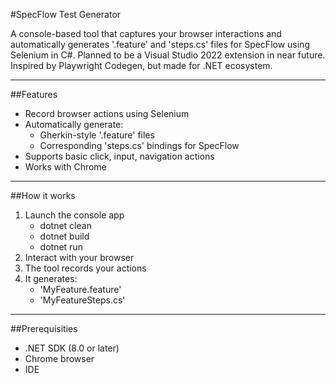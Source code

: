 #SpecFlow Test Generator

A console-based tool that captures your browser interactions and automatically generates '.feature' and 'steps.cs' files for SpecFlow using Selenium in C#.
Planned to be a Visual Studio 2022 extension in near future.
Inspired by Playwright Codegen, but made for .NET ecosystem.

---

##Features

- Record browser actions using Selenium
- Automatically generate:
  - Gherkin-style '.feature' files
  - Corresponding 'steps.cs' bindings for SpecFlow
- Supports basic click, input, navigation actions
- Works with Chrome

---

##How it works
1. Launch the console app
   - dotnet clean
   - dotnet build
   - dotnet run
2. Interact with your browser
3. The tool records your actions
4. It generates:
   - 'MyFeature.feature'
   - 'MyFeatureSteps.cs'

---

##Prerequisities

- .NET SDK (8.0 or later)
- Chrome browser
- IDE
